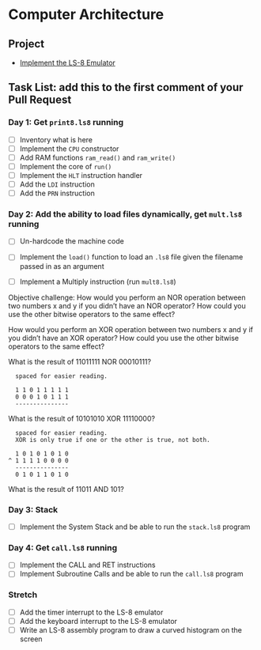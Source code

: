 # Computer Architecture

## Project

* [Implement the LS-8 Emulator](ls8/)

## Task List: add this to the first comment of your Pull Request

### Day 1: Get `print8.ls8` running

- [ ] Inventory what is here
- [ ] Implement the `CPU` constructor
- [ ] Add RAM functions `ram_read()` and `ram_write()`
- [ ] Implement the core of `run()`
- [ ] Implement the `HLT` instruction handler
- [ ] Add the `LDI` instruction
- [ ] Add the `PRN` instruction

### Day 2: Add the ability to load files dynamically, get `mult.ls8` running

- [ ] Un-hardcode the machine code
- [ ] Implement the `load()` function to load an `.ls8` file given the filename
      passed in as an argument
- [ ] Implement a Multiply instruction (run `mult8.ls8`)




Objective challenge:
How would you perform an NOR operation between two numbers x and y if you didn’t have an NOR operator? How could you use the other bitwise operators to the same effect?

How would you perform an XOR operation between two numbers x and y if you didn’t have an XOR operator? How could you use the other bitwise operators to the same effect?

What is the result of 11011111 NOR 00010111?

```
  spaced for easier reading.

  1 1 0 1 1 1 1 1
  0 0 0 1 0 1 1 1
  ---------------

```

What is the result of 10101010 XOR 11110000?
```
  spaced for easier reading.  
  XOR is only true if one or the other is true, not both.

  1 0 1 0 1 0 1 0
^ 1 1 1 1 0 0 0 0
  ---------------
  0 1 0 1 1 0 1 0
```


What is the result of 11011 AND 101?

### Day 3: Stack

- [ ] Implement the System Stack and be able to run the `stack.ls8` program

### Day 4: Get `call.ls8` running

- [ ] Implement the CALL and RET instructions
- [ ] Implement Subroutine Calls and be able to run the `call.ls8` program

### Stretch

- [ ] Add the timer interrupt to the LS-8 emulator
- [ ] Add the keyboard interrupt to the LS-8 emulator
- [ ] Write an LS-8 assembly program to draw a curved histogram on the screen
